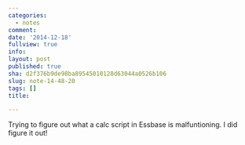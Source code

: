 ```yaml
---
categories:
  - notes
comment: 
date: '2014-12-18'
fullview: true
info: 
layout: post
published: true
sha: d2f376b9de98ba89545010128d63044a0526b106
slug: note-14-48-20
tags: []
title: 

---
```


Trying to figure out what a calc script in Essbase is malfuntioning.
I did figure it out!
